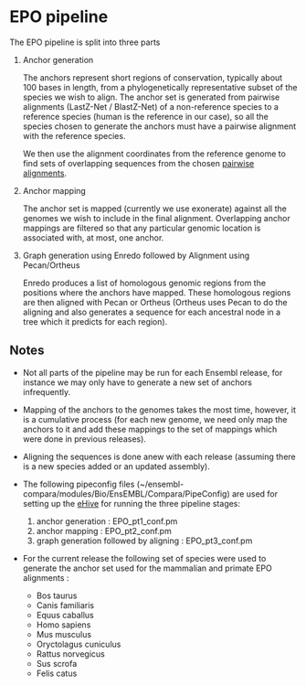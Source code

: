 # EPO pipeline

The EPO pipeline is split into three parts

1. Anchor generation

   The anchors represent short regions of conservation, typically about 100 bases in length, from a phylogenetically representative subset of the species we wish to align. The anchor set is generated from pairwise alignments (LastZ-Net / BlastZ-Net) of a non-reference species to a reference species (human is the reference in our case), so all the species chosen to generate the anchors must have a pairwise alignment with the reference species. 
   
   We then use the alignment coordinates from the reference genome to find sets of overlapping sequences from the chosen [pairwise alignments](pairwise_genome_alignments.md).

2. Anchor mapping

   The anchor set is mapped (currently we use exonerate) against all the genomes we wish to include in the final alignment. Overlapping anchor mappings are filtered so that any particular genomic location is associated with, at most, one anchor.

3. Graph generation using Enredo followed by Alignment using Pecan/Ortheus

   Enredo produces a list of homologous genomic regions from the positions where the anchors have mapped. These homologous regions are then aligned with Pecan or Ortheus (Ortheus uses Pecan to do the aligning and also generates a sequence for each ancestral node in a tree which it predicts for each region).

## Notes

* Not all parts of the pipeline may be run for each Ensembl release, for instance we may only have to generate a new set of anchors infrequently.

* Mapping of the anchors to the genomes takes the most time, however, it is a cumulative process (for each new genome, we need only map the anchors to it and add these mappings to the set of mappings which were done in previous releases).

* Aligning the sequences is done anew with each release (assuming there is a new species added or an updated assembly).

* The following pipeconfig files (~/ensembl-compara/modules/Bio/EnsEMBL/Compara/PipeConfig) are used for setting up the [eHive](http://www.ensembl.org/info/docs/eHive.html) for running the three pipeline stages:
  1. anchor generation : EPO_pt1_conf.pm
  2. anchor mapping : EPO_pt2_conf.pm
  3. graph generation followed by aligning : EPO_pt3_conf.pm

* For the current release the following set of species were used to generate the anchor set used for the mammalian and primate EPO alignments :
  * Bos taurus
  * Canis familiaris
  * Equus caballus
  * Homo sapiens
  * Mus musculus
  * Oryctolagus cuniculus
  * Rattus norvegicus
  * Sus scrofa
  * Felis catus
